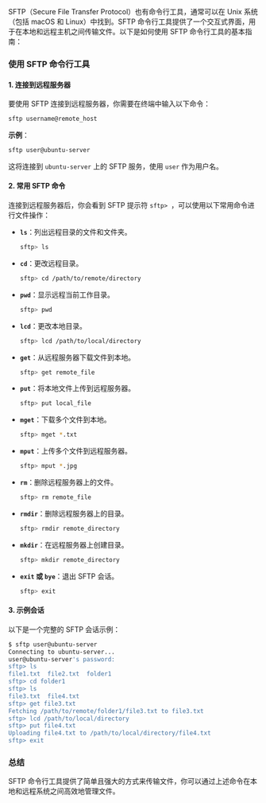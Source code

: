 SFTP（Secure File Transfer Protocol）也有命令行工具，通常可以在 Unix 系统（包括 macOS 和 Linux）中找到。SFTP 命令行工具提供了一个交互式界面，用于在本地和远程主机之间传输文件。以下是如何使用 SFTP 命令行工具的基本指南：

### 使用 SFTP 命令行工具

#### 1. **连接到远程服务器**

要使用 SFTP 连接到远程服务器，你需要在终端中输入以下命令：

```bash
sftp username@remote_host
```

**示例**：

```bash
sftp user@ubuntu-server
```

这将连接到 `ubuntu-server` 上的 SFTP 服务，使用 `user` 作为用户名。

#### 2. **常用 SFTP 命令**

连接到远程服务器后，你会看到 SFTP 提示符 `sftp> `，可以使用以下常用命令进行文件操作：

- **`ls`**：列出远程目录的文件和文件夹。
  
  ```bash
  sftp> ls
  ```

- **`cd`**：更改远程目录。

  ```bash
  sftp> cd /path/to/remote/directory
  ```

- **`pwd`**：显示远程当前工作目录。

  ```bash
  sftp> pwd
  ```

- **`lcd`**：更改本地目录。

  ```bash
  sftp> lcd /path/to/local/directory
  ```

- **`get`**：从远程服务器下载文件到本地。

  ```bash
  sftp> get remote_file
  ```

- **`put`**：将本地文件上传到远程服务器。

  ```bash
  sftp> put local_file
  ```

- **`mget`**：下载多个文件到本地。

  ```bash
  sftp> mget *.txt
  ```

- **`mput`**：上传多个文件到远程服务器。

  ```bash
  sftp> mput *.jpg
  ```

- **`rm`**：删除远程服务器上的文件。

  ```bash
  sftp> rm remote_file
  ```

- **`rmdir`**：删除远程服务器上的目录。

  ```bash
  sftp> rmdir remote_directory
  ```

- **`mkdir`**：在远程服务器上创建目录。

  ```bash
  sftp> mkdir remote_directory
  ```

- **`exit` 或 `bye`**：退出 SFTP 会话。

  ```bash
  sftp> exit
  ```

#### 3. **示例会话**

以下是一个完整的 SFTP 会话示例：

```bash
$ sftp user@ubuntu-server
Connecting to ubuntu-server...
user@ubuntu-server's password:
sftp> ls
file1.txt  file2.txt  folder1
sftp> cd folder1
sftp> ls
file3.txt  file4.txt
sftp> get file3.txt
Fetching /path/to/remote/folder1/file3.txt to file3.txt
sftp> lcd /path/to/local/directory
sftp> put file4.txt
Uploading file4.txt to /path/to/local/directory/file4.txt
sftp> exit
```

### 总结

SFTP 命令行工具提供了简单且强大的方式来传输文件，你可以通过上述命令在本地和远程系统之间高效地管理文件。
